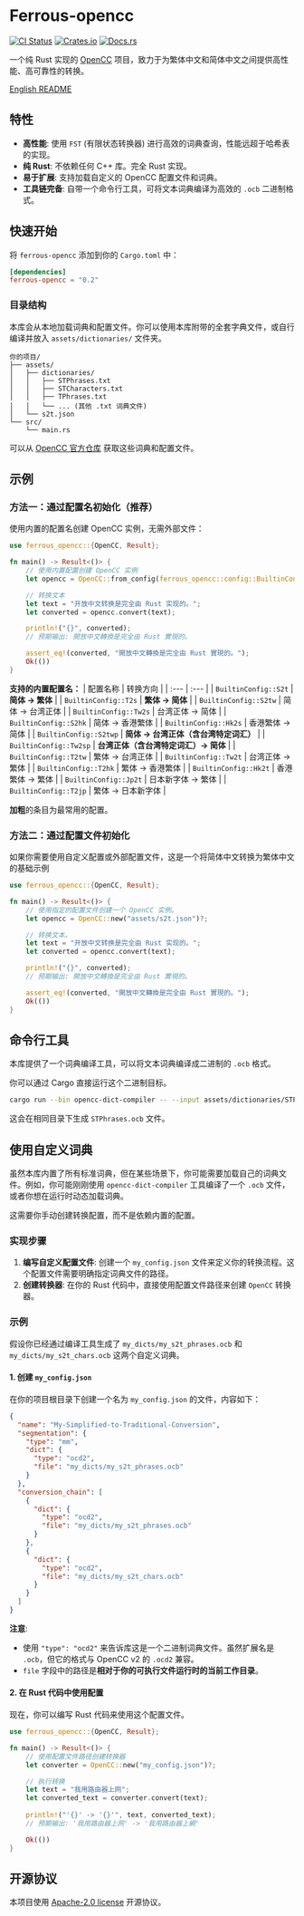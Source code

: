 # Ferrous-opencc

[![CI Status](https://github.com/apoint123/ferrous-opencc/actions/workflows/ci.yml/badge.svg)](https://github.com/apoint123/ferrous-opencc/actions/workflows/ci.yml)
[![Crates.io](https://img.shields.io/crates/v/ferrous-opencc.svg)](https://crates.io/crates/ferrous-opencc)
[![Docs.rs](https://docs.rs/ferrous-opencc/badge.svg)](https://docs.rs/ferrous-opencc)

一个纯 Rust 实现的 [OpenCC](https://github.com/BYVoid/OpenCC) 项目，致力于为繁体中文和简体中文之间提供高性能、高可靠性的转换。

[English README](README.md)

## 特性

-   **高性能**: 使用 `FST` (有限状态转换器) 进行高效的词典查询，性能远超于哈希表的实现。
-   **纯 Rust**: 不依赖任何 C++ 库。完全 Rust 实现。
-   **易于扩展**: 支持加载自定义的 OpenCC 配置文件和词典。
-   **工具链完备**: 自带一个命令行工具，可将文本词典编译为高效的 `.ocb` 二进制格式。

## 快速开始

将 `ferrous-opencc` 添加到你的 `Cargo.toml` 中：

```toml
[dependencies]
ferrous-opencc = "0.2"
```

### 目录结构

本库会从本地加载词典和配置文件。你可以使用本库附带的全套字典文件，或自行编译并放入 `assets/dictionaries/` 文件夹。

```
你的项目/
├── assets/
│   ├── dictionaries/
│   │   ├── STPhrases.txt
│   │   ├── STCharacters.txt
│   │   ├── TPhrases.txt
│   │   └── ... (其他 .txt 词典文件)
│   └── s2t.json
└── src/
    └── main.rs
```

可以从 [OpenCC 官方仓库](https://github.com/BYVoid/OpenCC/tree/master/data) 获取这些词典和配置文件。

## 示例

### 方法一：通过配置名初始化（推荐）

使用内置的配置名创建 OpenCC 实例，无需外部文件：

```rust
use ferrous_opencc::{OpenCC, Result};

fn main() -> Result<()> {
    // 使用内置配置创建 OpenCC 实例
    let opencc = OpenCC::from_config(ferrous_opencc::config::BuiltinConfig::S2t)?;

    // 转换文本
    let text = "开放中文转换是完全由 Rust 实现的。";
    let converted = opencc.convert(text);

    println!("{}", converted);
    // 预期输出: 開放中文轉換是完全由 Rust 實現的。

    assert_eq!(converted, "開放中文轉換是完全由 Rust 實現的。");
    Ok(())
}
```

**支持的内置配置名：**
| 配置名称 | 转换方向 |
| :--- | :--- |
| `BuiltinConfig::S2t` | **简体 → 繁体** |
| `BuiltinConfig::T2s` | **繁体 → 简体** |
| `BuiltinConfig::S2tw` | 简体 → 台湾正体 | 
| `BuiltinConfig::Tw2s` | 台湾正体 → 简体 | 
| `BuiltinConfig::S2hk` | 简体 → 香港繁体 |
| `BuiltinConfig::Hk2s` | 香港繁体 → 简体 | 
| `BuiltinConfig::S2twp` | **简体 → 台湾正体（含台湾特定词汇）** | 
| `BuiltinConfig::Tw2sp` | **台湾正体（含台湾特定词汇）→ 简体** |
| `BuiltinConfig::T2tw` | 繁体 → 台湾正体 | 
| `BuiltinConfig::Tw2t` | 台湾正体 → 繁体 |
| `BuiltinConfig::T2hk` | 繁体 → 香港繁体 | 
| `BuiltinConfig::Hk2t` | 香港繁体 → 繁体 |
| `BuiltinConfig::Jp2t` | 日本新字体 → 繁体 | 
| `BuiltinConfig::T2jp` | 繁体 → 日本新字体 | 

**加粗**的条目为最常用的配置。

### 方法二：通过配置文件初始化

如果你需要使用自定义配置或外部配置文件，这是一个将简体中文转换为繁体中文的基础示例

```rust
use ferrous_opencc::{OpenCC, Result};

fn main() -> Result<()> {
    // 使用指定的配置文件创建一个 OpenCC 实例。
    let opencc = OpenCC::new("assets/s2t.json")?;

    // 转换文本。
    let text = "开放中文转换是完全由 Rust 实现的。";
    let converted = opencc.convert(text);

    println!("{}", converted);
    // 预期输出: 開放中文轉換是完全由 Rust 實現的。

    assert_eq!(converted, "開放中文轉換是完全由 Rust 實現的。");
    Ok(())
}
```

## 命令行工具

本库提供了一个词典编译工具，可以将文本词典编译成二进制的 `.ocb` 格式。

你可以通过 Cargo 直接运行这个二进制目标。

```bash
cargo run --bin opencc-dict-compiler -- --input assets/dictionaries/STPhrases.txt --output ./STPhrases.ocb
```

这会在相同目录下生成 `STPhrases.ocb` 文件。

## 使用自定义词典

虽然本库内置了所有标准词典，但在某些场景下，你可能需要加载自己的词典文件。例如，你可能刚刚使用 `opencc-dict-compiler` 工具编译了一个 `.ocb` 文件，或者你想在运行时动态加载词典。

这需要你手动创建转换配置，而不是依赖内置的配置。

### 实现步骤

1.  **编写自定义配置文件**: 创建一个 `my_config.json` 文件来定义你的转换流程。这个配置文件需要明确指定词典文件的路径。
2.  **创建转换器**: 在你的 Rust 代码中，直接使用配置文件路径来创建 `OpenCC` 转换器。

### 示例

假设你已经通过编译工具生成了 `my_dicts/my_s2t_phrases.ocb` 和 `my_dicts/my_s2t_chars.ocb` 这两个自定义词典。

#### 1. 创建 `my_config.json`

在你的项目根目录下创建一个名为 `my_config.json` 的文件，内容如下：

```json
{
  "name": "My-Simplified-to-Traditional-Conversion",
  "segmentation": {
    "type": "mm",
    "dict": {
      "type": "ocd2",
      "file": "my_dicts/my_s2t_phrases.ocb"
    }
  },
  "conversion_chain": [
    {
      "dict": {
        "type": "ocd2",
        "file": "my_dicts/my_s2t_phrases.ocb"
      }
    },
    {
      "dict": {
        "type": "ocd2",
        "file": "my_dicts/my_s2t_chars.ocb"
      }
    }
  ]
}
```

**注意**:
- 使用 `"type": "ocd2"` 来告诉库这是一个二进制词典文件。虽然扩展名是 `.ocb`，但它的格式与 OpenCC v2 的 `.ocd2` 兼容。
- `file` 字段中的路径是**相对于你的可执行文件运行时的当前工作目录**。

#### 2. 在 Rust 代码中使用配置

现在，你可以编写 Rust 代码来使用这个配置文件。

```rust
use ferrous_opencc::{OpenCC, Result};

fn main() -> Result<()> {
    // 使用配置文件路径创建转换器
    let converter = OpenCC::new("my_config.json")?;

    // 执行转换
    let text = "我用路由器上网";
    let converted_text = converter.convert(text);
    
    println!("'{}' -> '{}'", text, converted_text);
    // 预期输出: '我用路由器上网' -> '我用路由器上網'

    Ok(())
}
```

## 开源协议

本项目使用 [Apache-2.0 license](LICENSE) 开源协议。
